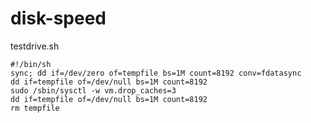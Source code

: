 disk-speed
==========

testdrive.sh
```
#!/bin/sh
sync; dd if=/dev/zero of=tempfile bs=1M count=8192 conv=fdatasync
dd if=tempfile of=/dev/null bs=1M count=8192
sudo /sbin/sysctl -w vm.drop_caches=3
dd if=tempfile of=/dev/null bs=1M count=8192
rm tempfile
```
